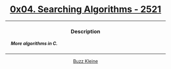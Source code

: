 # [<center>0x04. Searching Algorithms - 2521</center>](https://intranet.hbtn.io/projects/2521)
 ---
 ### <center>Description</center> 
 ##### &emsp; More algorithms in C.
 ---
 [<center>Buzz Kleine</center>](https://github.com/conkobar)
